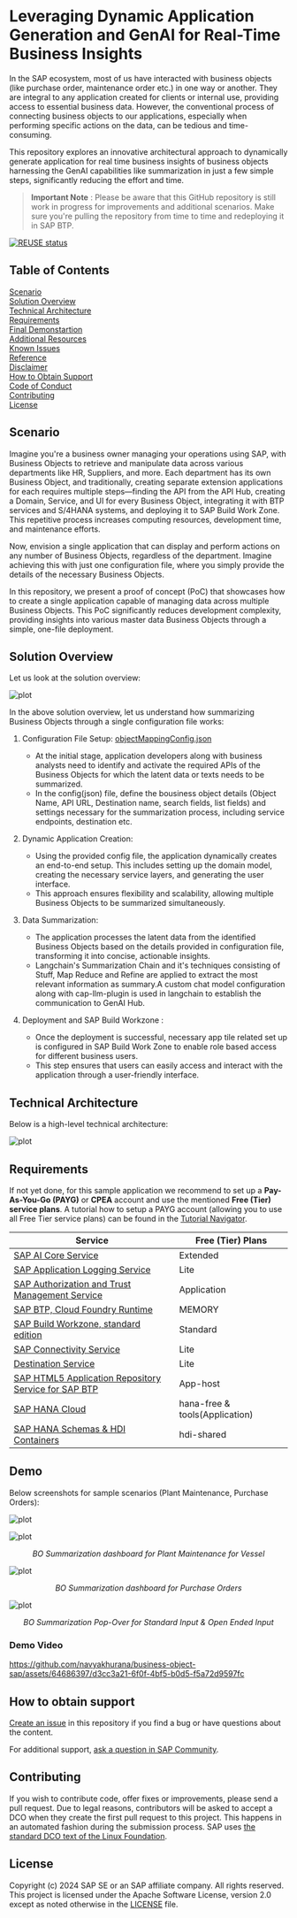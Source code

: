 
# Leveraging Dynamic Application Generation and GenAI for Real-Time Business Insights
In the SAP ecosystem, most of us have interacted with business objects (like purchase order, maintenance order etc.) in one way or another. They are integral to any application created for clients or internal use, providing access to essential business data. However, the conventional process of connecting business objects to our applications, especially when performing specific actions on the data, can be tedious and time-consuming. 

This repository explores an innovative architectural approach to dynamically generate application for real time business insights of business objects harnessing the GenAI capabilities like summarization in just a few simple steps, significantly reducing the effort and time.

> **Important Note** : Please be aware that this GitHub repository is still work in progress for improvements and additional scenarios. Make sure you're pulling the repository from time to time and redeploying it in SAP BTP.

[![REUSE status](https://api.reuse.software/badge/github.com/SAP-samples/real-time-business-insights-with-genai)](https://api.reuse.software/info/github.com/SAP-samples/real-time-business-insights-with-genai)

## Table of Contents

[Scenario](#scenario)\
[Solution Overview](#solution-overview)\
[Technical Architecture](#technical-architecture)\
[Requirements](#requirements)\
[Final Demonstartion](#demo)\
[Additional Resources](#additional-resources)\
[Known Issues](#known-issues)\
[Reference](#reference)\
[Disclaimer](#disclaimer)\
[How to Obtain Support](#how-to-obtain-support)\
[Code of Conduct](#codeofconduct)\
[Contributing](#contributing)\
[License](#license)

## Scenario

Imagine you're a business owner managing your operations using SAP, with Business Objects to retrieve and manipulate data across various departments like HR, Suppliers, and more. Each department has its own Business Object, and traditionally, creating separate extension applications for each requires multiple steps—finding the API from the API Hub, creating a Domain, Service, and UI for every Business Object, integrating it with BTP services and S/4HANA systems, and deploying it to SAP Build Work Zone. This repetitive process increases computing resources, development time, and maintenance efforts.

Now, envision a single application that can display and perform actions on any number of Business Objects, regardless of the department. Imagine achieving this with just one configuration file, where you simply provide the details of the necessary Business Objects.

In this repository, we present a proof of concept (PoC) that showcases how to create a single application capable of managing data across multiple Business Objects. This PoC significantly reduces development complexity, providing insights into various master data Business Objects through a simple, one-file deployment.

## Solution Overview

Let us look at the solution overview:

![plot](./docs/images/soln-arch.svg)

In the above solution overview, let us understand how summarizing Business Objects through a single configuration file works:

1. Configuration File Setup: [objectMappingConfig.json](./srv/config/objectMappingConfig.json)

    - At the initial stage, application developers along with business analysts need to identify and activate the required APIs of the Business Objects for which the latent data or texts needs to be summarized.
    - In the config(json) file, define the bousiness object details (Object Name, API URL, Destination name, search fields, list fields) and settings necessary for the summarization process, including service endpoints, destination etc.

2. Dynamic Application Creation:

    - Using the provided config file, the application dynamically creates an end-to-end setup. This includes setting up the domain model, creating the necessary service layers, and generating the user interface.
    - This approach ensures flexibility and scalability, allowing multiple Business Objects to be summarized simultaneously.

3. Data Summarization:

    - The application processes the latent data from the identified Business Objects based on the details provided in configuration file, transforming it into concise, actionable insights.
    - Langchain's Summarization Chain and it's techniques consisting of Stuff, Map Reduce and Refine are applied to extract the most relevant information as summary.A custom chat model configuration along with cap-llm-plugin is used in langchain to establish the communication to GenAI Hub.

4. Deployment and SAP Build Workzone :

    - Once the deployment is successful, necessary app tile related set up is configured in SAP Build Work Zone to enable role based access for different business users.
    - This step ensures that users can easily access and interact with the application through a user-friendly interface.

## Technical Architecture
Below is a high-level technical architecture:

![plot](./docs/images/BOSummarization-Ref-Arch.png)


## Requirements
If not yet done, for this sample application we recommend to set up a **Pay-As-You-Go (PAYG)** or **CPEA** account and use the mentioned **Free (Tier) service plans**. A tutorial how to setup a PAYG account (allowing you to use all Free Tier service plans) can be found in the [Tutorial Navigator](https://developers.sap.com/tutorials/btp-free-tier-account.html). 

| Service                           | Free (Tier)  Plans  |
|-----------------------------------|---------------------|
| [SAP AI Core Service](https://discovery-center.cloud.sap/protected/index.html#/serviceCatalog/sap-ai-core?region=all) | Extended |
| [SAP Application Logging Service](https://discovery-center.cloud.sap/serviceCatalog/application-logging-service/?region=all) | Lite |
| [SAP Authorization and Trust Management Service](https://discovery-center.cloud.sap/serviceCatalog/authorization-and-trust-management-service?region=all&tab=feature)| Application |
| [SAP BTP, Cloud Foundry Runtime](https://discovery-center.cloud.sap/serviceCatalog/cloud-foundry-runtime?region=all) | MEMORY |
| [SAP Build Workzone, standard edition](https://discovery-center.cloud.sap/protected/index.html#/serviceCatalog/sap-build-work-zone-standard-edition?region=all) | Standard |
| [SAP Connectivity Service](https://discovery-center.cloud.sap/serviceCatalog/connectivity-service?region=all) | Lite |
| [Destination Service](https://discovery-center.cloud.sap/serviceCatalog/destination?service_plan=lite&region=all&commercialModel=cloud) | Lite |
| [SAP HTML5 Application Repository Service for SAP BTP](https://discovery-center.cloud.sap/serviceCatalog/html5-application-repository-service?region=all) | App-host |
| [SAP HANA Cloud](https://discovery-center.cloud.sap/serviceCatalog/sap-hana-cloud?tab=customerreference&region=all) | hana-free & tools(Application) |
| [SAP HANA Schemas & HDI Containers](https://help.sap.com/docs/SAP_HANA_PLATFORM/3823b0f33420468ba5f1cf7f59bd6bd9/e28abca91a004683845805efc2bf967c.html?version=2.0.04&locale=en-US) | hdi-shared |

## Demo
Below screenshots for sample scenarios (Plant Maintenance, Purchase Orders):

![plot](./docs/images/bos-tile.png)

![plot](./docs/images/bos-equipment.png)
<p align=center><i> BO Summarization dashboard for Plant Maintenance for Vessel </i></p>

![plot](./docs/images/bos-supplier.png)
<p align=center><i> BO Summarization dashboard for Purchase Orders </i></p>

![plot](./docs/images/pop-over-summarization-params.png)
<p align=center><i> BO Summarization Pop-Over for Standard Input & Open Ended Input </i></p>

### Demo Video

https://github.com/navyakhurana/business-object-sap/assets/64686397/d3cc3a21-6f0f-4bf5-b0d5-f5a72d9597fc

## How to obtain support
[Create an issue](https://github.com/SAP-samples/<repository-name>/issues) in this repository if you find a bug or have questions about the content.
 
For additional support, [ask a question in SAP Community](https://answers.sap.com/questions/ask.html).

## Contributing
If you wish to contribute code, offer fixes or improvements, please send a pull request. Due to legal reasons, contributors will be asked to accept a DCO when they create the first pull request to this project. This happens in an automated fashion during the submission process. SAP uses [the standard DCO text of the Linux Foundation](https://developercertificate.org/).

## License
Copyright (c) 2024 SAP SE or an SAP affiliate company. All rights reserved. This project is licensed under the Apache Software License, version 2.0 except as noted otherwise in the [LICENSE](LICENSE) file.
